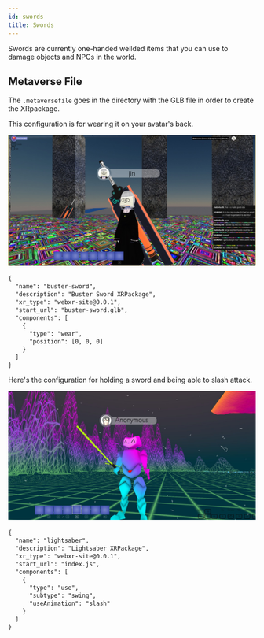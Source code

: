 ```yaml
---
id: swords
title: Swords
---
```


Swords are currently one-handed weilded items that you can use to damage objects and NPCs in the world.


## Metaverse File

The `.metaversefile` goes in the directory with the GLB file in order to create the XRpackage.

This configuration is for wearing it on your avatar's back.

![](/img/sword.jpg)


```
{
  "name": "buster-sword",
  "description": "Buster Sword XRPackage",
  "xr_type": "webxr-site@0.0.1",
  "start_url": "buster-sword.glb",
  "components": [
    {
      "type": "wear",
      "position": [0, 0, 0]
    }
  ]
}
```

Here's the configuration for holding a sword and being able to slash attack.

![](/img/sword2.jpg)

```
{
  "name": "lightsaber",
  "description": "Lightsaber XRPackage",
  "xr_type": "webxr-site@0.0.1",
  "start_url": "index.js",
  "components": [
    {
      "type": "use",
      "subtype": "swing",
      "useAnimation": "slash"
    }
  ]
}
```